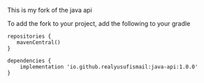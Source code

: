 This is my fork of the java api

To add the fork to your project, add the following to your gradle

    repositories {
       mavenCentral()
    }

    dependencies {
        implementation 'io.github.realyusufismail:java-api:1.0.0'
    }

